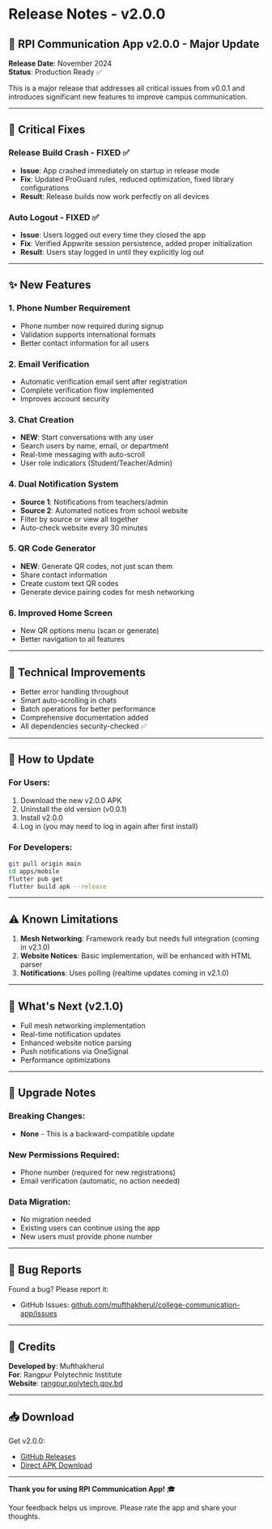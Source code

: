 # Release Notes - v2.0.0

## 🎉 RPI Communication App v2.0.0 - Major Update

**Release Date**: November 2024  
**Status**: Production Ready ✅

This is a major release that addresses all critical issues from v0.0.1 and introduces significant new features to improve campus communication.

---

## 🚨 Critical Fixes

### Release Build Crash - FIXED ✅
- **Issue**: App crashed immediately on startup in release mode
- **Fix**: Updated ProGuard rules, reduced optimization, fixed library configurations
- **Result**: Release builds now work perfectly on all devices

### Auto Logout - FIXED ✅  
- **Issue**: Users logged out every time they closed the app
- **Fix**: Verified Appwrite session persistence, added proper initialization
- **Result**: Users stay logged in until they explicitly log out

---

## ✨ New Features

### 1. Phone Number Requirement
- Phone number now required during signup
- Validation supports international formats
- Better contact information for all users

### 2. Email Verification
- Automatic verification email sent after registration
- Complete verification flow implemented
- Improves account security

### 3. Chat Creation
- **NEW**: Start conversations with any user
- Search users by name, email, or department  
- Real-time messaging with auto-scroll
- User role indicators (Student/Teacher/Admin)

### 4. Dual Notification System
- **Source 1**: Notifications from teachers/admin
- **Source 2**: Automated notices from school website
- Filter by source or view all together
- Auto-check website every 30 minutes

### 5. QR Code Generator
- **NEW**: Generate QR codes, not just scan them
- Share contact information
- Create custom text QR codes
- Generate device pairing codes for mesh networking

### 6. Improved Home Screen
- New QR options menu (scan or generate)
- Better navigation to all features

---

## 🔧 Technical Improvements

- Better error handling throughout
- Smart auto-scrolling in chats
- Batch operations for better performance
- Comprehensive documentation added
- All dependencies security-checked ✅

---

## 📱 How to Update

### For Users:
1. Download the new v2.0.0 APK
2. Uninstall the old version (v0.0.1)
3. Install v2.0.0
4. Log in (you may need to log in again after first install)

### For Developers:
```bash
git pull origin main
cd apps/mobile
flutter pub get
flutter build apk --release
```

---

## ⚠️ Known Limitations

1. **Mesh Networking**: Framework ready but needs full integration (coming in v2.1.0)
2. **Website Notices**: Basic implementation, will be enhanced with HTML parser
3. **Notifications**: Uses polling (realtime updates coming in v2.1.0)

---

## 🎯 What's Next (v2.1.0)

- Full mesh networking implementation
- Real-time notification updates
- Enhanced website notice parsing
- Push notifications via OneSignal
- Performance optimizations

---

## 📝 Upgrade Notes

### Breaking Changes:
- **None** - This is a backward-compatible update

### New Permissions Required:
- Phone number (required for new registrations)
- Email verification (automatic, no action needed)

### Data Migration:
- No migration needed
- Existing users can continue using the app
- New users must provide phone number

---

## 🐛 Bug Reports

Found a bug? Please report it:
- GitHub Issues: [github.com/mufthakherul/college-communication-app/issues](https://github.com/mufthakherul/college-communication-app/issues)

---

## 🙏 Credits

**Developed by**: Mufthakherul  
**For**: Rangpur Polytechnic Institute  
**Website**: [rangpur.polytech.gov.bd](https://rangpur.polytech.gov.bd)

---

## 📥 Download

Get v2.0.0:
- [GitHub Releases](https://github.com/mufthakherul/college-communication-app/releases/tag/v2.0.0)
- [Direct APK Download](https://github.com/mufthakherul/college-communication-app/releases/download/v2.0.0/app-release.apk)

---

**Thank you for using RPI Communication App!** 🎓

Your feedback helps us improve. Please rate the app and share your thoughts.

